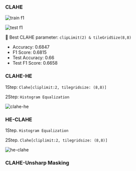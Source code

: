 ### CLAHE
![train f1](https://github.com/user-attachments/assets/614be174-37fe-4032-8a5f-5ba4a52f1ad3)

![test f1](https://github.com/user-attachments/assets/b5981b66-54a8-4788-8f83-2a6679ce89e4)

📌 Best CLAHE parameter: `clipLimit(2) & tileGridSize(8,8)`

- Accuracy: 0.6847
- F1 Score: 0.6815
- Test Accuracy: 0.66
- Test F1 Score: 0.6658

### CLAHE-HE
1Step: `Clahe[cliplimit:2, tilegridsize: (8,8)]`

2Step: `Histogram Equalization`

![clahe-he](https://github.com/user-attachments/assets/c3f8fa4a-1da8-439d-adef-b121488291c7)


### HE-CLAHE
1Step. `Histogram Equalization`

2Step. `Clahe[cliplimit:2, tilegridsize: (8,8)]`

![he-clahe](https://github.com/user-attachments/assets/2a517a9a-3415-4b89-9e97-a37bc85f8d90)


### CLAHE-Unsharp Masking
